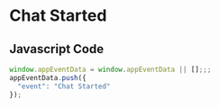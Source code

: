 # Chat Started

### 

## Javascript Code
```js
window.appEventData = window.appEventData || [];;;
appEventData.push({
  "event": "Chat Started"
});
```








